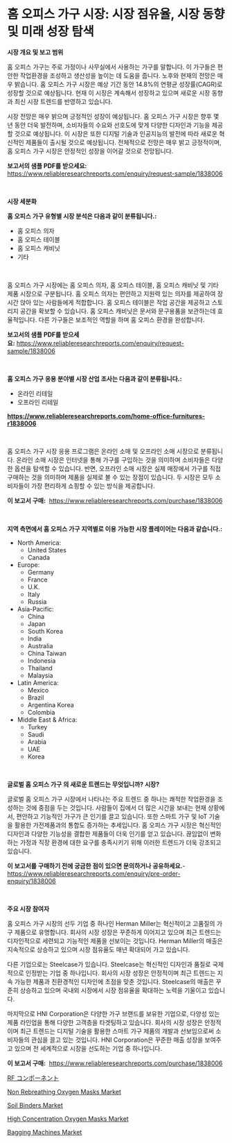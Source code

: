 <p><h1>홈 오피스 가구 시장: 시장 점유율, 시장 동향 및 미래 성장 탐색</h1></p><p><strong>시장 개요 및 보고 범위</strong></p>
<p><p>홈 오피스 가구는 주로 가정이나 사무실에서 사용하는 가구를 말합니다. 이 가구들은 편안한 작업환경을 조성하고 생산성을 높이는 데 도움을 줍니다. 노후와 현재의 전망은 매우 밝습니다. 홈 오피스 가구 시장은 예상 기간 동안 14.8%의 연평균 성장률(CAGR)로 성장할 것으로 예상됩니다. 현재 이 시장은 계속해서 성장하고 있으며 새로운 시장 동향과 최신 시장 트렌드를 반영하고 있습니다. </p><p>시장 전망은 매우 밝으며 긍정적인 성장이 예상됩니다. 홈 오피스 가구 시장은 향후 몇 년 동안 더욱 발전하며, 소비자들의 수요와 선호도에 맞게 다양한 디자인과 기능을 제공할 것으로 예상됩니다. 이 시장은 또한 디지털 기술과 인공지능의 발전에 따라 새로운 혁신적인 제품들이 출시될 것으로 예상됩니다. 전체적으로 전망은 매우 밝고 긍정적이며, 홈 오피스 가구 시장은 안정적인 성장을 이어갈 것으로 전망됩니다.</p></p>
<p><strong>보고서의 샘플 PDF를 받으세요:</strong> <a href="https://www.reliableresearchreports.com/enquiry/request-sample/1838006">https://www.reliableresearchreports.com/enquiry/request-sample/1838006</a></p>
<p>&nbsp;</p>
<p><strong>시장 세분화</strong></p>
<p><strong>홈 오피스 가구 유형별 시장 분석은 다음과 같이 분류됩니다.:</strong></p>
<p><ul><li>홈 오피스 의자</li><li>홈 오피스 테이블</li><li>홈 오피스 캐비닛</li><li>기타</li></ul></p>
<p>&nbsp;</p>
<p><p>홈 오피스 가구 시장에는 홈 오피스 의자, 홈 오피스 테이블, 홈 오피스 캐비닛 및 기타 제품 시장으로 구분됩니다. 홈 오피스 의자는 편안하고 지원력 있는 의자를 제공하여 장시간 앉아 있는 사람들에게 적합합니다. 홈 오피스 테이블은 작업 공간을 제공하고 스토리지 공간을 확보할 수 있습니다. 홈 오피스 캐비닛은 문서와 문구용품을 보관하는데 효율적입니다. 다른 가구들은 보조적인 역할을 하며 홈 오피스 환경을 완성합니다.</p></p>
<p><strong>보고서의 샘플 PDF를 받으세요:</strong>&nbsp;<a href="https://www.reliableresearchreports.com/enquiry/request-sample/1838006">https://www.reliableresearchreports.com/enquiry/request-sample/1838006</a></p>
<p>&nbsp;</p>
<p><strong> 홈 오피스 가구 응용 분야별 시장 산업 조사는 다음과 같이 분류됩니다.:</strong></p>
<p><ul><li>온라인 리테일</li><li>오프라인 리테일</li></ul></p>
<p><strong><a href="https://www.reliableresearchreports.com/home-office-furnitures-r1838006">https://www.reliableresearchreports.com/home-office-furnitures-r1838006</a></strong></p>
<p>&nbsp;</p>
<p><p>홈 오피스 가구 시장 응용 프로그램은 온라인 소매 및 오프라인 소매 시장으로 분류됩니다. 온라인 소매 시장은 인터넷을 통해 가구를 구입하는 것을 의미하며 소비자들은 다양한 옵션을 탐색할 수 있습니다. 반면, 오프라인 소매 시장은 실제 매장에서 가구를 직접 구매하는 것을 의미하며 제품을 실제로 볼 수 있는 장점이 있습니다. 두 시장은 모두 소비자들이 가장 편리하게 쇼핑할 수 있는 방식을 제공합니다.</p></p>
<p><strong>이 보고서 구매:</strong>&nbsp; <a href="https://www.reliableresearchreports.com/purchase/1838006">https://www.reliableresearchreports.com/purchase/1838006</a></p>
<p>&nbsp;</p>
<p><strong>지역 측면에서 홈 오피스 가구 지역별로 이용 가능한 시장 플레이어는 다음과 같습니다.:</strong></p>
<p><ul>
    <li>
        North America:
        <ul>
            <li>United States</li>
            <li>Canada</li>
        </ul>
    </li>
    <li>
        Europe:
        <ul>
            <li>Germany</li>
            <li>France</li>
            <li>U.K.</li>
            <li>Italy</li>
            <li>Russia</li>
        </ul>
    </li>
    <li>
        Asia-Pacific:
        <ul>
            <li>China</li>
            <li>Japan</li>
            <li>South Korea</li>
            <li>India</li>
            <li>Australia</li>
            <li>China Taiwan</li>
            <li>Indonesia</li>
            <li>Thailand</li>
            <li>Malaysia</li>
        </ul>
    </li>
    <li>
        Latin America:
        <ul>
            <li>Mexico</li>
            <li>Brazil</li>
            <li>Argentina Korea</li>
            <li>Colombia</li>
        </ul>
    </li>
    <li>
        Middle East & Africa:
        <ul>
            <li>Turkey</li>
            <li>Saudi</li>
            <li>Arabia</li>
            <li>UAE</li>
            <li>Korea</li>
        </ul>
    </li>
    </ul></p>
<p>&nbsp;</p>
<p><strong>글로벌 홈 오피스 가구 의 새로운 트렌드는 무엇입니까? 시장?</strong></p>
<p><p>글로벌 홈 오피스 가구 시장에서 나타나는 주요 트렌드 중 하나는 쾌적한 작업환경을 조성하는 것에 중점을 두는 것입니다. 사람들이 집에서 더 많은 시간을 보내는 현재 상황에서, 편안하고 기능적인 가구가 큰 인기를 끌고 있습니다. 또한 스마트 가구 및 IoT 기술을 활용한 가전제품과의 통합도 증가하는 추세입니다. 홈 오피스 가구 시장은 혁신적인 디자인과 다양한 기능성을 결합한 제품들이 더욱 인기를 얻고 있습니다. 끊임없이 변화하는 가정과 직장 환경에 대한 요구를 충족시키기 위해 이러한 트렌드가 더욱 강조되고 있습니다.</p></p>
<p><strong>이 보고서를 구매하기 전에 궁금한 점이 있으면 문의하거나 공유하세요.</strong>- <a href="https://www.reliableresearchreports.com/enquiry/pre-order-enquiry/1838006">https://www.reliableresearchreports.com/enquiry/pre-order-enquiry/1838006</a></p>
<p>&nbsp;</p>
<p><strong>주요 시장 참여자</strong></p>
<p><p>홈 오피스 가구 시장의 선두 기업 중 하나인 Herman Miller는 혁신적이고 고품질의 가구 제품으로 유명합니다. 회사의 시장 성장은 꾸준하게 이어지고 있으며 최근 트렌드는 디자인적으로 세련되고 기능적인 제품을 선보이는 것입니다. Herman Miller의 매출은 지속적으로 상승하고 있으며 시장 점유율도 매년 확대되어 가고 있습니다.</p><p>다른 기업으로는 Steelcase가 있습니다. Steelcase는 혁신적인 디자인과 품질로 국제적으로 인정받는 기업 중 하나입니다. 회사의 시장 성장은 안정적이며 최근 트렌드는 지속 가능한 제품과 친환경적인 디자인에 초점을 맞춘 것입니다. Steelcase의 매출은 꾸준히 상승하고 있으며 국내외 시장에서 시장 점유율을 확대하는 노력을 기울이고 있습니다.</p><p>마지막으로 HNI Corporation은 다양한 가구 브랜드를 보유한 기업으로, 다양성 있는 제품 라인업을 통해 다양한 고객층을 타겟팅하고 있습니다. 회사의 시장 성장은 안정적이며 최근 트렌드는 디지털 기술을 활용한 스마트 가구 제품의 개발과 선보임으로써 소비자들의 관심을 끌고 있는 것입니다. HNI Corporation은 꾸준한 매출 성장을 보여주고 있으며 전 세계적으로 시장을 선도하는 기업 중 하나입니다.</p></p>
<p><strong>이 보고서 구매:</strong>&nbsp;&nbsp;<a href="https://www.reliableresearchreports.com/purchase/1838006">https://www.reliableresearchreports.com/purchase/1838006</a></p>
<p><p><a href="https://github.com/zoetazuur/Market-Research-Report-List-1/blob/main/659131423375.md">RF コンポーネント</a></p><p><a href="https://github.com/biheemgalvinlouises6hokrh3h/Market-Research-Report-List-2/blob/main/non-rebreathing-oxygen-masks-market.md">Non Rebreathing Oxygen Masks Market</a></p><p><a href="https://www.linkedin.com/pulse/global-soil-binders-market-size-trends-insights-projections-rgnoe?trackingId=CSV%2BzaQBW9fXDmdaArF0Nw%3D%3D">Soil Binders Market</a></p><p><a href="https://github.com/guneycigdem35/Market-Research-Report-List-2/blob/main/high-concentration-oxygen-masks-market.md">High Concentration Oxygen Masks Market</a></p><p><a href="https://www.linkedin.com/pulse/bagging-machines-market-size-growing-forecasted-period-from-mdpae?trackingId=%2F2YOVFqTHaeK91bboTLChg%3D%3D">Bagging Machines Market</a></p></p>